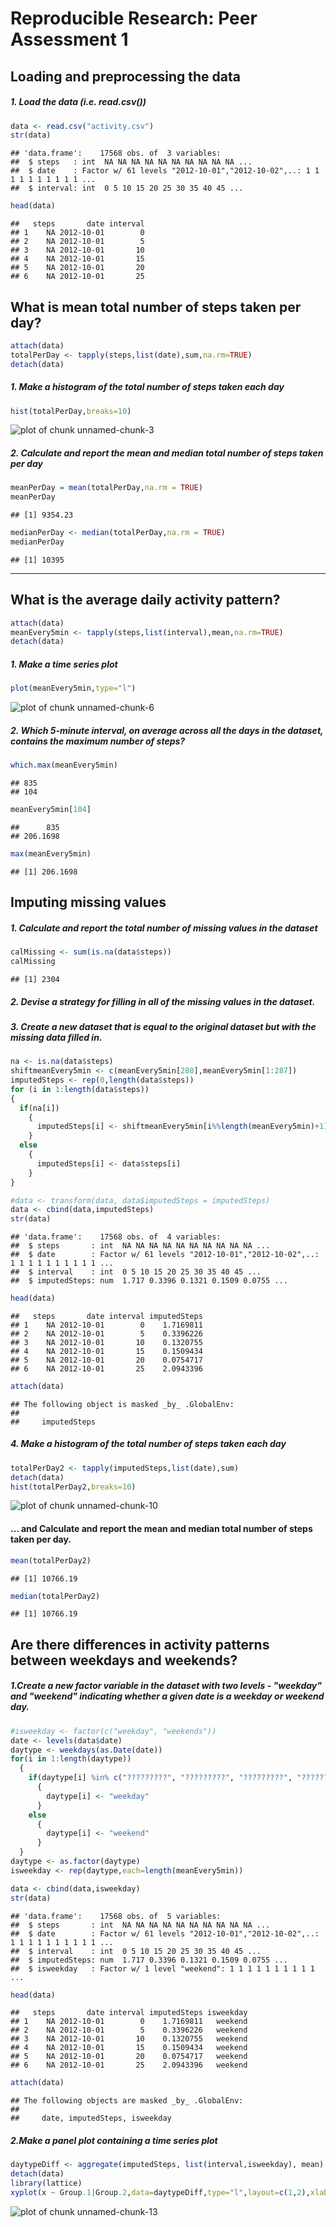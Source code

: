 # Reproducible Research: Peer Assessment 1



## Loading and preprocessing the data
##### 1. Load the data (i.e. read.csv())


```r
data <- read.csv("activity.csv")
str(data)
```

```
## 'data.frame':	17568 obs. of  3 variables:
##  $ steps   : int  NA NA NA NA NA NA NA NA NA NA ...
##  $ date    : Factor w/ 61 levels "2012-10-01","2012-10-02",..: 1 1 1 1 1 1 1 1 1 1 ...
##  $ interval: int  0 5 10 15 20 25 30 35 40 45 ...
```

```r
head(data)
```

```
##   steps       date interval
## 1    NA 2012-10-01        0
## 2    NA 2012-10-01        5
## 3    NA 2012-10-01       10
## 4    NA 2012-10-01       15
## 5    NA 2012-10-01       20
## 6    NA 2012-10-01       25
```

## What is mean total number of steps taken per day?


```r
attach(data)
totalPerDay <- tapply(steps,list(date),sum,na.rm=TRUE)
detach(data)
```

##### 1. Make a histogram of the total number of steps taken each day


```r
hist(totalPerDay,breaks=10)
```

![plot of chunk unnamed-chunk-3](figure/unnamed-chunk-3-1.png)



##### 2. Calculate and report the mean and median total number of steps taken per day


```r
meanPerDay = mean(totalPerDay,na.rm = TRUE)
meanPerDay
```

```
## [1] 9354.23
```

```r
medianPerDay <- median(totalPerDay,na.rm = TRUE)
medianPerDay
```

```
## [1] 10395
```


-----

## What is the average daily activity pattern?


```r
attach(data)
meanEvery5min <- tapply(steps,list(interval),mean,na.rm=TRUE)
detach(data)
```

##### 1. Make a time series plot


```r
plot(meanEvery5min,type="l")
```

![plot of chunk unnamed-chunk-6](figure/unnamed-chunk-6-1.png)

##### 2. Which 5-minute interval, on average across all the days in the dataset, contains the maximum number of steps?


```r
which.max(meanEvery5min)
```

```
## 835 
## 104
```

```r
meanEvery5min[104]
```

```
##      835 
## 206.1698
```

```r
max(meanEvery5min)
```

```
## [1] 206.1698
```

## Imputing missing values
##### 1. Calculate and report the total number of missing values in the dataset 


```r
calMissing <- sum(is.na(data$steps))
calMissing
```

```
## [1] 2304
```

##### 2. Devise a strategy for filling in all of the missing values in the dataset.
##### 3. Create a new dataset that is equal to the original dataset but with the missing data filled in.


```r
na <- is.na(data$steps)
shiftmeanEvery5min <- c(meanEvery5min[288],meanEvery5min[1:287])
imputedSteps <- rep(0,length(data$steps))
for (i in 1:length(data$steps))
{
  if(na[i])
    {
      imputedSteps[i] <- shiftmeanEvery5min[i%%length(meanEvery5min)+1]
    }
  else
    {
      imputedSteps[i] <- data$steps[i]
    } 
}

#data <- transform(data, data$imputedSteps = imputedSteps)
data <- cbind(data,imputedSteps)
str(data)
```

```
## 'data.frame':	17568 obs. of  4 variables:
##  $ steps       : int  NA NA NA NA NA NA NA NA NA NA ...
##  $ date        : Factor w/ 61 levels "2012-10-01","2012-10-02",..: 1 1 1 1 1 1 1 1 1 1 ...
##  $ interval    : int  0 5 10 15 20 25 30 35 40 45 ...
##  $ imputedSteps: num  1.717 0.3396 0.1321 0.1509 0.0755 ...
```

```r
head(data)
```

```
##   steps       date interval imputedSteps
## 1    NA 2012-10-01        0    1.7169811
## 2    NA 2012-10-01        5    0.3396226
## 3    NA 2012-10-01       10    0.1320755
## 4    NA 2012-10-01       15    0.1509434
## 5    NA 2012-10-01       20    0.0754717
## 6    NA 2012-10-01       25    2.0943396
```

```r
attach(data)
```

```
## The following object is masked _by_ .GlobalEnv:
## 
##     imputedSteps
```

##### 4. Make a histogram of the total number of steps taken each day 


```r
totalPerDay2 <- tapply(imputedSteps,list(date),sum)
detach(data)
hist(totalPerDay2,breaks=10)
```

![plot of chunk unnamed-chunk-10](figure/unnamed-chunk-10-1.png)

#### ... and Calculate and report the mean and median total number of steps taken per day. 


```r
mean(totalPerDay2)
```

```
## [1] 10766.19
```

```r
median(totalPerDay2)
```

```
## [1] 10766.19
```


## Are there differences in activity patterns between weekdays and weekends?
##### 1.Create a new factor variable in the dataset with two levels - "weekday" and "weekend" indicating whether a given date is a weekday or weekend day.


```r
#isweekday <- factor(c("weekday", "weekends"))
date <- levels(data$date)
daytype <- weekdays(as.Date(date))
for(i in 1:length(daytype))
  {
    if(daytype[i] %in% c("?????????", "?????????", "?????????", "?????????", "?????????"))
      {
        daytype[i] <- "weekday"
      }
    else
      {
        daytype[i] <- "weekend"
      }
  }
daytype <- as.factor(daytype)
isweekday <- rep(daytype,each=length(meanEvery5min))

data <- cbind(data,isweekday)
str(data)
```

```
## 'data.frame':	17568 obs. of  5 variables:
##  $ steps       : int  NA NA NA NA NA NA NA NA NA NA ...
##  $ date        : Factor w/ 61 levels "2012-10-01","2012-10-02",..: 1 1 1 1 1 1 1 1 1 1 ...
##  $ interval    : int  0 5 10 15 20 25 30 35 40 45 ...
##  $ imputedSteps: num  1.717 0.3396 0.1321 0.1509 0.0755 ...
##  $ isweekday   : Factor w/ 1 level "weekend": 1 1 1 1 1 1 1 1 1 1 ...
```

```r
head(data)
```

```
##   steps       date interval imputedSteps isweekday
## 1    NA 2012-10-01        0    1.7169811   weekend
## 2    NA 2012-10-01        5    0.3396226   weekend
## 3    NA 2012-10-01       10    0.1320755   weekend
## 4    NA 2012-10-01       15    0.1509434   weekend
## 5    NA 2012-10-01       20    0.0754717   weekend
## 6    NA 2012-10-01       25    2.0943396   weekend
```

```r
attach(data)
```

```
## The following objects are masked _by_ .GlobalEnv:
## 
##     date, imputedSteps, isweekday
```

##### 2.Make a panel plot containing a time series plot



```r
daytypeDiff <- aggregate(imputedSteps, list(interval,isweekday), mean)
detach(data)
library(lattice)
xyplot(x ~ Group.1|Group.2,data=daytypeDiff,type="l",layout=c(1,2),xlab="Interval",ylab="Number of Steps")
```

![plot of chunk unnamed-chunk-13](figure/unnamed-chunk-13-1.png)
